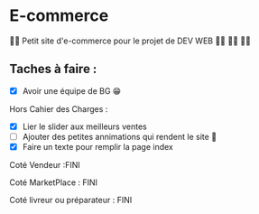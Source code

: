 # E-commerce
:man_technologist: Petit site d'e-commerce pour le projet de DEV WEB :woman_technologist: :woman_technologist: :woman_technologist:

## Taches à faire :

- [X] Avoir une équipe de BG :grin:

Hors Cahier des Charges : 

- [X] Lier le slider aux meilleurs ventes
- [ ] Ajouter des petites annimations qui rendent le site 🤌
- [X] Faire un texte pour remplir la page index 

Coté Vendeur :FINI

Coté MarketPlace : FINI

Coté livreur ou préparateur : FINI

